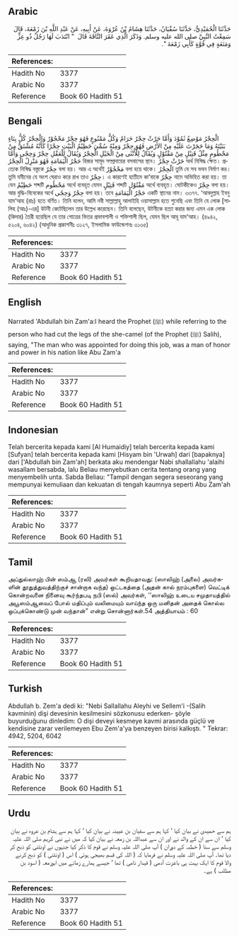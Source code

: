 ## Arabic


<div dir="rtl" lang="ar" style={{fontSize:'larger',backgroundColor:'#f8f9fa',padding:20}}>
حَدَّثَنَا الْحُمَيْدِيُّ، حَدَّثَنَا سُفْيَانُ، حَدَّثَنَا هِشَامُ بْنُ عُرْوَةَ، عَنْ أَبِيهِ، عَنْ عَبْدِ اللَّهِ بْنَ زَمْعَةَ، قَالَ سَمِعْتُ النَّبِيَّ صلى الله عليه وسلم‏.‏ وَذَكَرَ الَّذِي عَقَرَ النَّاقَةَ قَالَ ‏ "‏ انْتَدَبَ لَهَا رَجُلٌ ذُو عِزٍّ وَمَنَعَةٍ فِي قُوَّةٍ كَأَبِي زَمْعَةَ ‏"‏‏.‏
</div>
<div style={{backgroundColor:'#f8f9fa',padding:20, marginBottom: 10}}><table> <thead> <tr> <th>References:</th> <th></th> </tr> </thead> <tbody><tr><td>Hadith No</td><td>3377</td></tr><tr><td>Arabic No</td><td>3377</td></tr><tr><td>Reference</td><td>Book 60 Hadith 51</td></tr></tbody></table></div>

## Bengali


<div dir="ltr" lang="bn" style={{fontSize:'larger',backgroundColor:'#f8f9fa',padding:20}}>
الْحِجْرُ مَوْضِعُ ثَمُوْدَ وَأَمَّا حَرْثٌ حِجْرٌ حَرَامٌ وَكُلُّ مَمْنُوعٍ فَهُوَ حِجْرٌ مَحْجُوْرٌ وَالْحِجْرُ كُلُّ بِنَاءٍ بَنَيْتَهُ وَمَا حَجَرْتَ عَلَيْهِ مِنْ الأَرْضِ فَهُوَ حِجْرٌ وَمِنْهُ سُمِّيَ حَطِيْمُ الْبَيْتِ حِجْرًا كَأَنَّهُ مُشْتَقٌّ مِنْ مَحْطُومٍ مِثْلُ قَتِيْلٍ مِنْ مَقْتُوْلٍ وَيُقَالُ لِلْأُنْثَى مِنْ الْخَيْلِ الْحِجْرُ وَيُقَالُ لِلْعَقْلِ حِجْرٌ وَحِجًى وَأَمَّا حَجْرُ الْيَمَامَةِ فَهُوَ مَنْزِلٌ الْحِجْرُ হিজর সামূদ সম্প্রদায়ের বসবাসের স্থান। حَرْثٌ حِجْرٌ অর্থ নিষিদ্ধ ক্ষেত। প্রত্যেক নিষিদ্ধ বস্তুকে حِجْرٌ বলা হয়। আর এ অর্থেই مَحْجُوْرٌ বলা হয়ে থাকে। الْحِجْرُ তুমি যে সব ভবন নির্মাণ কর। তুমি যমীনের যে অংশ ঘেরাও করে রাখ তাও حِجْرٌ। এ কারণেই হাতীমে কা‘বাকে حِجْرٌ নামে অভিহিত করা হয়। তা যেন حَطِيْمُ শব্দটি مَحْطُوم অর্থে ব্যবহৃত যেমন قَتِيْلٍ শব্দটি مَقْتُوْل অর্থে ব্যবহৃত। ঘোটকীকেও حِجْرٌ বলা হয়। আর বুদ্ধি-বিবেকের অর্থে حِجْرٌ وَحِجًى বলা হয়। তবে حَجْرُ الْيَمَامَةِ একটি স্থানের নাম। ৩৩৭৭. ‘আবদুল্লাহ ইবনু যাম‘আহ (রাঃ) হতে বর্ণিত। তিনি বলেন, আমি নবী সাল্লাল্লাহু আলাইহি ওয়াসাল্লাম হতে শুনেছি এবং তিনি যে লোক [সালিহ (আঃ)-এর] উটনী কেটেছিলেন তার উল্লেখ করেছেন। তিনি বলেছেন, উটনীকে হত্যা করার জন্য এমন এক লোক (কিদার) তৈরী হয়েছিল যে তার গোত্রের ভিতর প্রভাবশালী ও শক্তিশালী ছিল, যেমন ছিল আবূ যাম‘আহ। (৪৯৪২, ৫২০৪, ৬০৪২) (আধুনিক প্রকাশনীঃ ৩১২৭, ইসলামিক ফাউন্ডেশনঃ ৩১৩৫)
</div>
<div style={{backgroundColor:'#f8f9fa',padding:20, marginBottom: 10}}><table> <thead> <tr> <th>References:</th> <th></th> </tr> </thead> <tbody><tr><td>Hadith No</td><td>3377</td></tr><tr><td>Arabic No</td><td>3377</td></tr><tr><td>Reference</td><td>Book 60 Hadith 51</td></tr></tbody></table></div>

## English


<div dir="ltr" lang="en" style={{fontSize:'larger',backgroundColor:'#f8f9fa',padding:20}}>
Narrated 'Abdullah bin Zam'a:I heard the Prophet (ﷺ) while referring to the person who had cut the legs of the she-camel (of the Prophet (ﷺ) Salih), saying, "The man who was appointed for doing this job, was a man of honor and power in his nation like Abu Zam'a
</div>
<div style={{backgroundColor:'#f8f9fa',padding:20, marginBottom: 10}}><table> <thead> <tr> <th>References:</th> <th></th> </tr> </thead> <tbody><tr><td>Hadith No</td><td>3377</td></tr><tr><td>Arabic No</td><td>3377</td></tr><tr><td>Reference</td><td>Book 60 Hadith 51</td></tr></tbody></table></div>

## Indonesian


<div dir="ltr" lang="id" style={{fontSize:'larger',backgroundColor:'#f8f9fa',padding:20}}>
Telah bercerita kepada kami [Al Humaidiy] telah bercerita kepada kami [Sufyan] telah bercerita kepada kami [Hisyam bin 'Urwah] dari [bapaknya] dari ['Abdullah bin Zam'ah] berkata aku mendengar Nabi shallallahu 'alaihi wasallam bersabda, lalu Beliau menyebutkan cerita tentang orang yang menyembelih unta. Sabda Beliau: "Tampil dengan segera seseorang yang mempunyai kemuliaan dan kekuatan di tengah kaumnya seperti Abu Zam'ah
</div>
<div style={{backgroundColor:'#f8f9fa',padding:20, marginBottom: 10}}><table> <thead> <tr> <th>References:</th> <th></th> </tr> </thead> <tbody><tr><td>Hadith No</td><td>3377</td></tr><tr><td>Arabic No</td><td>3377</td></tr><tr><td>Reference</td><td>Book 60 Hadith 51</td></tr></tbody></table></div>

## Tamil


<div dir="ltr" lang="ta" style={{fontSize:'larger',backgroundColor:'#f8f9fa',padding:20}}>
அப்துல்லாஹ் பின் ஸம்ஆ (ரலி) அவர்கள் கூறியதாவது: (ஸாலிஹ் (அலை) அவர்களின் தூதுத்துவத்திற்குச் சான்றாக வந்த) ஒட்டகத்தை (அதன் கால் நரம்புகளை) வெட்டிக் கொன்றவனை நினைவு கூர்ந்தபடி நபி (ஸல்) அவர்கள், ‘‘ஸாலிஹ் உடைய சமுதாயத்தில் அபூஸம்ஆவைப் போல் மதிப்பும் வலிமையும் வாய்ந்த ஒரு மனிதன் அதைக் கொல்ல ஒப்புக்கொண்டு முன் வந்தான்” என்று சொன்னார்கள்.54 அத்தியாயம் : 60
</div>
<div style={{backgroundColor:'#f8f9fa',padding:20, marginBottom: 10}}><table> <thead> <tr> <th>References:</th> <th></th> </tr> </thead> <tbody><tr><td>Hadith No</td><td>3377</td></tr><tr><td>Arabic No</td><td>3377</td></tr><tr><td>Reference</td><td>Book 60 Hadith 51</td></tr></tbody></table></div>

## Turkish


<div dir="ltr" lang="tr" style={{fontSize:'larger',backgroundColor:'#f8f9fa',padding:20}}>
Abdullah b. Zem'a dedi ki: "Nebi Sallallahu Aleyhi ve Sellem'i -(Salih kavminin) dişi devesinin kesilmesini sözkonusu ederken- şöyle buyurduğunu dinledim: O dişi deveyi kesmeye kavmi arasında güçlü ve kendisine zarar verilemeyen Ebu Zem'a'ya benzeyen birisi kalkıştı. " Tekrar: 4942, 5204, 6042
</div>
<div style={{backgroundColor:'#f8f9fa',padding:20, marginBottom: 10}}><table> <thead> <tr> <th>References:</th> <th></th> </tr> </thead> <tbody><tr><td>Hadith No</td><td>3377</td></tr><tr><td>Arabic No</td><td>3377</td></tr><tr><td>Reference</td><td>Book 60 Hadith 51</td></tr></tbody></table></div>

## Urdu


<div dir="rtl" lang="ur" style={{fontSize:'larger',backgroundColor:'#f8f9fa',padding:20}}>
ہم سے حمیدی نے بیان کیا ‘ کہا ہم سے سفیان بن عیینہ نے بیان کیا ‘ کہا ہم سے ہشام بن عروہ نے بیان کیا ‘ ان سے ان کے والد نے اور ان سے عبداللہ بن زمعہ نے بیان کیا کہ میں نے نبی کریم صلی اللہ علیہ وسلم سے سنا ( خطبہ کے دوران ) آپ صلی اللہ علیہ وسلم نے قوم کا ذکر کیا جنہوں نے اونٹنی کو ذبح کر دیا تھا۔ آپ صلی اللہ علیہ وسلم نے فرمایا کہ ( اللہ کی قسم بھیجی ہوئی ) اس ( اونٹنی ) کو ذبح کرنے والا قوم کا ایک بہت ہی باعزت آدمی ( قیدار نامی ) تھا ‘ جیسے ہمارے زمانے میں ابوزمعہ ( اسود بن مطلب ) ہے۔
</div>
<div style={{backgroundColor:'#f8f9fa',padding:20, marginBottom: 10}}><table> <thead> <tr> <th>References:</th> <th></th> </tr> </thead> <tbody><tr><td>Hadith No</td><td>3377</td></tr><tr><td>Arabic No</td><td>3377</td></tr><tr><td>Reference</td><td>Book 60 Hadith 51</td></tr></tbody></table></div>